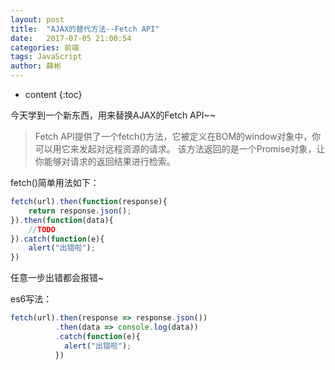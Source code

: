 ```yaml
---
layout: post
title:  "AJAX的替代方法--Fetch API"
date:   2017-07-05 21:00:54
categories: 前端
tags: JavaScript
author: 薛彬
---
```


* content
{:toc}


今天学到一个新东西，用来替换AJAX的Fetch API~~




> Fetch API提供了一个fetch()方法，它被定义在BOM的window对象中，你可以用它来发起对远程资源的请求。 该方法返回的是一个Promise对象，让你能够对请求的返回结果进行检索。


fetch()简单用法如下：

```javascript
fetch(url).then(function(response){
	return response.json();
}).then(function(data){
	//TODO
}).catch(function(e){
	alert("出错啦");
})
```

任意一步出错都会报错~

es6写法：

```javascript
fetch(url).then(response => response.json())
		  .then(data => console.log(data))
          .catch(function(e){
			alert("出错啦");
		  })
```
